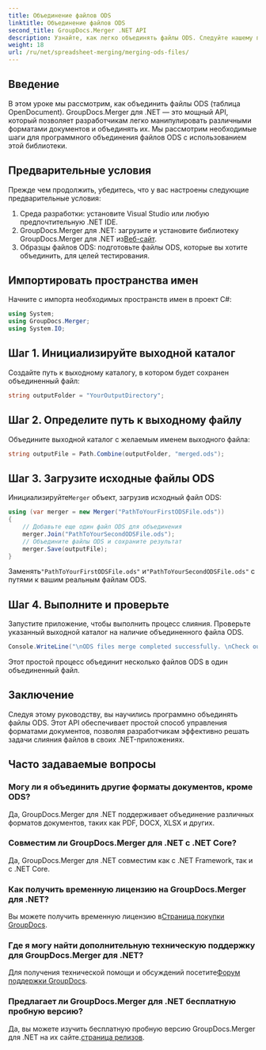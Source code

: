 ```yaml
---
title: Объединение файлов ODS
linktitle: Объединение файлов ODS
second_title: GroupDocs.Merger .NET API
description: Узнайте, как легко объединять файлы ODS. Следуйте нашему пошаговому руководству для беспрепятственного управления документами.
weight: 18
url: /ru/net/spreadsheet-merging/merging-ods-files/
---
```

## Введение
В этом уроке мы рассмотрим, как объединить файлы ODS (таблица OpenDocument). GroupDocs.Merger для .NET — это мощный API, который позволяет разработчикам легко манипулировать различными форматами документов и объединять их. Мы рассмотрим необходимые шаги для программного объединения файлов ODS с использованием этой библиотеки.
## Предварительные условия
Прежде чем продолжить, убедитесь, что у вас настроены следующие предварительные условия:
1. Среда разработки: установите Visual Studio или любую предпочтительную .NET IDE.
2.  GroupDocs.Merger для .NET: загрузите и установите библиотеку GroupDocs.Merger для .NET из[Веб-сайт](https://releases.groupdocs.com/merger/net/).
3. Образцы файлов ODS: подготовьте файлы ODS, которые вы хотите объединить, для целей тестирования.

## Импортировать пространства имен
Начните с импорта необходимых пространств имен в проект C#:
```csharp
using System; 
using GroupDocs.Merger;
using System.IO;
```
## Шаг 1. Инициализируйте выходной каталог
Создайте путь к выходному каталогу, в котором будет сохранен объединенный файл:
```csharp
string outputFolder = "YourOutputDirectory";
```
## Шаг 2. Определите путь к выходному файлу
Объедините выходной каталог с желаемым именем выходного файла:
```csharp
string outputFile = Path.Combine(outputFolder, "merged.ods");
```
## Шаг 3. Загрузите исходные файлы ODS
 Инициализируйте`Merger` объект, загрузив исходный файл ODS:
```csharp
using (var merger = new Merger("PathToYourFirstODSFile.ods"))
{
    // Добавьте еще один файл ODS для объединения
    merger.Join("PathToYourSecondODSFile.ods");
    // Объедините файлы ODS и сохраните результат
    merger.Save(outputFile);
}
```
 Заменять`"PathToYourFirstODSFile.ods"` и`"PathToYourSecondODSFile.ods"` с путями к вашим реальным файлам ODS.
## Шаг 4. Выполните и проверьте
Запустите приложение, чтобы выполнить процесс слияния. Проверьте указанный выходной каталог на наличие объединенного файла ODS.
```csharp
Console.WriteLine("\nODS files merge completed successfully. \nCheck output in {0}", outputFolder);
```
Этот простой процесс объединит несколько файлов ODS в один объединенный файл.

## Заключение
Следуя этому руководству, вы научились программно объединять файлы ODS. Этот API обеспечивает простой способ управления форматами документов, позволяя разработчикам эффективно решать задачи слияния файлов в своих .NET-приложениях.

## Часто задаваемые вопросы
### Могу ли я объединить другие форматы документов, кроме ODS?
Да, GroupDocs.Merger для .NET поддерживает объединение различных форматов документов, таких как PDF, DOCX, XLSX и других.
### Совместим ли GroupDocs.Merger для .NET с .NET Core?
Да, GroupDocs.Merger для .NET совместим как с .NET Framework, так и с .NET Core.
### Как получить временную лицензию на GroupDocs.Merger для .NET?
 Вы можете получить временную лицензию в[Страница покупки GroupDocs](https://purchase.groupdocs.com/temporary-license/).
### Где я могу найти дополнительную техническую поддержку для GroupDocs.Merger для .NET?
 Для получения технической помощи и обсуждений посетите[Форум поддержки GroupDocs](https://forum.groupdocs.com/c/merger/32).
### Предлагает ли GroupDocs.Merger для .NET бесплатную пробную версию?
 Да, вы можете изучить бесплатную пробную версию GroupDocs.Merger для .NET на их сайте.[страница релизов](https://releases.groupdocs.com/).